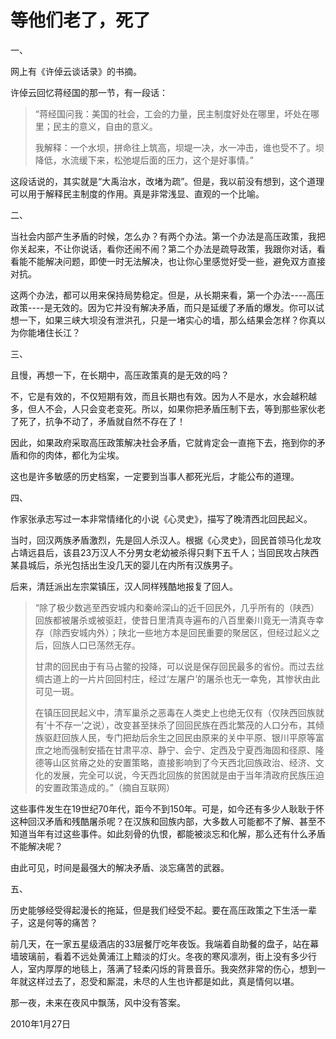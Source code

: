 # 等他们老了，死了

一、

网上有《许倬云谈话录》的书摘。

许倬云回忆蒋经国的那一节，有一段话：

> “蒋经国问我：美国的社会，工会的力量，民主制度好处在哪里，坏处在哪里；民主的意义，自由的意义。
> 
> 我解释：一个水坝，拼命往上筑高，坝堤一决，水一冲击，谁也受不了。坝降低，水流缓下来，松弛堤后面的压力，这个是好事情。”

这段话说的，其实就是“大禹治水，改堵为疏”。但是，我以前没有想到，这个道理可以用于解释民主制度的作用。真是非常浅显、直观的一个比喻。

二、

当社会内部产生矛盾的时候，怎么办？有两个办法。第一个办法是高压政策，我把你关起来，不让你说话，看你还闹不闹？第二个办法是疏导政策，我跟你对话，看看能不能解决问题，即使一时无法解决，也让你心里感觉好受一些，避免双方直接对抗。

这两个办法，都可以用来保持局势稳定。但是，从长期来看，第一个办法----高压政策----是无效的。因为它并没有解决矛盾，而只是延缓了矛盾的爆发。你可以试想一下，如果三峡大坝没有泄洪孔，只是一堵实心的墙，那么结果会怎样？你真以为你能堵住长江？

三、

且慢，再想一下，在长期中，高压政策真的是无效的吗？

不，它是有效的，不仅短期有效，而且长期也有效。因为人不是水，水会越积越多，但人不会，人只会变老变死。所以，如果你把矛盾压制下去，等到那些家伙老了死了，抗争不动了，矛盾就自然不存在了！

因此，如果政府采取高压政策解决社会矛盾，它就肯定会一直拖下去，拖到你的矛盾和你的肉体，都化为尘埃。

这也是许多敏感的历史档案，一定要到当事人都死光后，才能公布的道理。

四、

作家张承志写过一本非常情绪化的小说《心灵史》，描写了晚清西北回民起义。

当时，回汉两族矛盾激烈，先是回人杀汉人。根据《心灵史》，回民首领马化龙攻占靖远县后，该县23万汉人不分男女老幼被杀得只剩下五千人；当回民攻占陕西某县城后，杀光包括出生没几天的婴儿在内所有汉族男子。

后来，清廷派出左宗棠镇压，汉人同样残酷地报复了回人。

> “除了极少数逃至西安城内和秦岭深山的近千回民外，几乎所有的（陕西）回族都被屠杀或被驱赶，使昔日里清真寺遍布的八百里秦川竟无一清真寺幸存（除西安城内外）；陕北一些地方本是回民重要的聚居区，但经过起义之后，回族人口已荡然无存。
> 
> 甘肃的回民由于有马占鳖的投降，可以说是保存回民最多的省份。而过去丝绸古道上的一片片回回村庄，经过‘左屠户’的屠杀也无一幸免，其惨状由此可见一斑。
> 
> 在镇压回民起义中，清军巢杀之恶毒在人类史上也绝无仅有（仅陕西回族就有‘十不存一’之说），改变甚至抹杀了回回民族在西北繁茂的人口分布，其倾族驱赶回族人民，专门把劫后余生之回民由原来的关中平原、银川平原等富庶之地而强制安插在甘肃平凉、静宁、会宁、定西及宁夏西海固和径原、隆德等山区贫瘠之处的安置策略，直接影响到了今天西北回族政治、经济、文化的发展，完全可以说，今天西北回族的贫困就是由于当年清政府民族压迫的安置政策造成的。”（摘自互联网）

这些事件发生在19世纪70年代，距今不到150年。可是，如今还有多少人耿耿于怀这种回汉矛盾和残酷屠杀呢？在汉族和回族内部，大多数人可能都不了解、甚至不知道当年有过这些事件。如此刻骨的仇恨，都能被淡忘和化解，那么还有什么矛盾不能解决呢？

由此可见，时间是最强大的解决矛盾、淡忘痛苦的武器。

五、

历史能够经受得起漫长的拖延，但是我们经受不起。要在高压政策之下生活一辈子，这是何等的痛苦？

前几天，在一家五星级酒店的33层餐厅吃年夜饭。我端着自助餐的盘子，站在幕墙玻璃前，看着不远处黄浦江上黯淡的灯火。冬夜的寒风凛冽，街上没有多少行人，室内厚厚的地毯上，落满了轻柔闪烁的背景音乐。我突然非常的伤心，想到一年就这样过去了，忍受和厮混，未尽的人生也许都是如此，真是情何以堪。

那一夜，未来在夜风中飘荡，风中没有答案。

2010年1月27日

